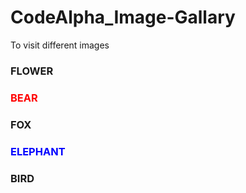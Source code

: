 # CodeAlpha_Image-Gallary
To visit different images

 <!DOCTYPE html>
<html lang="en">
    <head>
    <meta charset="UTF-8">
    <meta name="viewport" content="width=device-width, initial-scale=1.0">
    <title>IMAGE GALLARY</title>
    <link rel="stylesheet" href="IMAGE1.css">
    </head>




 <body>
    <div class="container"">
     <div
      class="slide"
      style="background-image: url('1.jpeg');">
    <h3>FLOWER</h3>
     </div>
     <div
      class="slide"
      style="background-image: url('5.jpeg');">
    <h3 style="color:red;">BEAR</h3>
    </div>
    <div
      class="slide"
      style="background-image: url('6.jpeg');">
    <h3>FOX</h3>
    </div>
     <div
            class="slide"
      style="background-image: url('7.jpeg');">
    <h3 style="color:blue;">ELEPHANT</h3>
    </div>
     <div
      class="slide"
      style="background-image: url('11.jpeg');">
      <h3>BIRD</h3>
    </div>
     </div>
                <script src="IMAGE1.js"></script>
     </body>
    </html>
